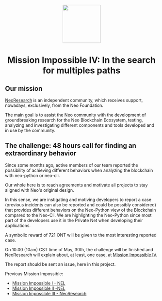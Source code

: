 <p align="center">
    <img
      src="http://res.cloudinary.com/dnh3we6el/image/upload/v1519941321/NeoResearch-Logo.png"
      width="125px;">
</p>

<h1 align="center">Mission Impossible IV: In the search for multiples paths</h1>

## Our mission

[NeoResearch](http://neoresearch.io) is an independent community, which receives support, nowadays, exclusively, from the Neo Foundation.

The main goal is to assist the Neo community with the development of groundbreaking research for the Neo Blockchain Ecosystem, testing, analyzing and investigating different components and tools developed and in use by the community.

## The challenge:  48 hours call for finding an extraordinary behavior

Since some months ago, active members of our team reported the possibility of achieving different behaviors when analyzing the blockchain with neo-python or neo-cli.

Our whole here is to reach agreements and motivate all projects to stay aligned with Neo's original design.

In this sense, we are instigating and motiving developers to report a case (previous incidents can also be reported and could be possibly considered) that provides different behaviors on the Neo-Python view of the Blockchain compared to the Neo-Cli.
We are highlighting the Neo-Python since most part of the developers use it in the Private Net when developing their applications.

A symbolic reward of 721 ONT will be given to the most interesting reported case.

On 10:00 (10am) CST time of May, 30th, the challenge will be finished and NeoResearch will explain about, at least, one case, at [Mission Impossible IV](https://medium.com/link-to-be-announced).

The report should be sent an issue, here in this project.

Previous Mission Impossible:

* [Mission Impossible I - NEL](https://medium.com/neweconolab/neo-smart-contract-development-1-mission-impossible-3d25d3ca3bd4)
* [Mission Impossible II -NEL](https://medium.com/neweconolab/neo-smart-contract-development-ii-an-additional-exploration-of-mission-impossible-119b49666b1d)
* [Mission Impossible III - NeoResearch](https://medium.com/@igormcoelho/mission-impossible-iii-distributed-payments-on-neo-platform-58398b0d77d3)

